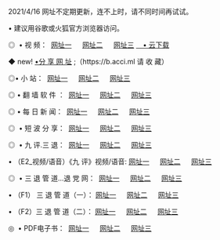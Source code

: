 <p>2021/4/16 网址不定期更新，连不上时，请不同时间再试试。
<p>• 建议用谷歌或火狐官方浏览器访问。
<p>◎  • 视 频： 
<a href="http://hhf.guitarhaven.com/" target="_blank">网址一</a> 　 
<a href="http://hst.guitarhaven.com/" target="_blank">网址二</a> 　 
<a href="http://hst.guitarhaven.com/b.html" target="_blank">网址三</a>
<a href="https://yadi.sk/d/d0sUeAOpal3njw" target="_blank">　• 云下载 </a></p>
<p>◆ new! <a href="http://hpl.guitarhaven.com/a.html">•分 享 网 址</a> ;（https://b.acci.ml 请 收 藏） </p>

<p>◎•  小 站：  
<a href="http://hhf.guitarhaven.com/f.html" target="_blank">网址一</a> 　 
<a href="http://hst.guitarhaven.com/h.html" target="_blank">网址二</a> 　 
<a href="http://hst.guitarhaven.com/k/" target="_blank">网址三</a></p><p>

<p>◎  • 翻 墙 软 件 ：  
<a href="http://hhf.guitarhaven.com/ff/" target="_blank">网址一</a> 　 
<a href="http://hst.guitarhaven.com/s/read/a1_nd.html" target="_blank">网址二</a> 　 
<a href="http://hst.guitarhaven.com/ff/index.html" target="_blank">网址三</a></p>
<p>◎  • 每 日 新 闻：  
<a href="http://hhf.guitarhaven.com/day/" target="_blank">网址一</a> 　 
<a href="http://hst.guitarhaven.com/day/" target="_blank">网址二</a> 　 
<a href="http://hst.guitarhaven.com/day/index.html" target="_blank">网址三</a></p>
<p>◎   • 短 波 分 享：  
<a href="http://hhf.guitarhaven.com/h/" target="_blank">网址一</a> 　 
<a href="http://hst.guitarhaven.com/h/" target="_blank">网址二</a> 　 
<a href="http://hst.guitarhaven.com/h/index.html" target="_blank">网址三</a></p>
<p>◎   • 九 评.三 退：  
<a href="http://hhf.guitarhaven.com/t/" target="_blank">网址一</a> 　 
<a href="http://hst.guitarhaven.com/v2/index.html" target="_blank">网址二</a> 　 
<a href="http://hst.guitarhaven.com/tt/index.html" target="_blank">网址三</a> 　</p>
<p>  • （E2_视频/语音）《九 评》视频/语音: 
<a href="http://hhf.guitarhaven.com/7738.html" target="_blank">网址一</a> 　 
<a href="http://hst.guitarhaven.com/7614.html" target="_blank">网址二</a> 　 
<a href="http://hst.guitarhaven.com/7633.html" target="_blank">网址三</a></p>
<p>◎   • 三 退 管 道...退 党 网：  
<a href="http://hhf.guitarhaven.com/go/td1.html" target="_blank">网址一</a> 　 
<a href="http://hst.guitarhaven.com/go/td2.html" target="_blank">网址二</a> 　 
<a href="http://hst.guitarhaven.com/go/td3.html" target="_blank">网址三</a></p>
<p>  • （F1） 三 退 管 道（一）： 
<a href="http://hhf.guitarhaven.com/dd/" target="_blank">网址一</a> 　 
<a href="http://hst.guitarhaven.com/s/read/a1_tdx.html" target="_blank">网址二</a> 　 
<a href="http://hst.guitarhaven.com/dd/" target="_blank">网址三</a></p>
<p>  • （F2）三 退 管 道（二）： 
<a href="http://hst.guitarhaven.com/d/" target="_blank">网址一</a> 　 
<a href="http://hhf.guitarhaven.com/d/index.html" target="_blank">网址二</a> 　 
<a href="http://hst.guitarhaven.com/d/" target="_blank">网址三</a></p>
<p>◎   • PDF电子书：  
<a href="http://hhf.guitarhaven.com/p/" target="_blank">网址一</a> 　 
<a href="http://hst.guitarhaven.com/p/index.html" target="_blank">网址二</a> 　 
<a href="http://hst.guitarhaven.com/p/" target="_blank">网址三</a></p>
